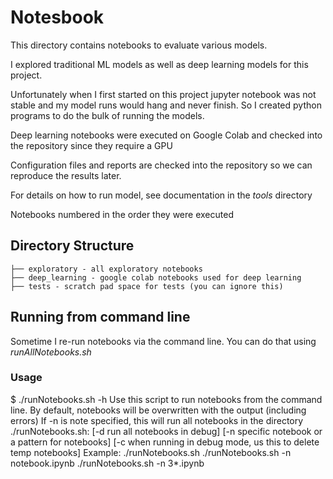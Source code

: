 # Notesbook

This directory contains notebooks to evaluate various models.

I explored traditional ML models as well as deep learning models for this project.


Unfortunately when I first started on this project jupyter notebook was not stable and my model runs would hang and never finish. So I created python programs to do the bulk of running the models.

Deep learning notebooks were executed on Google Colab and checked into the repository since they require a GPU

Configuration files and reports are checked into the repository so we can reproduce the results later.

For details on how to run model, see documentation in the *tools* directory

Notebooks numbered in the order they were executed


## Directory Structure

```buildoutcfg
├── exploratory - all exploratory notebooks
├── deep_learning - google colab notebooks used for deep learning
├── tests - scratch pad space for tests (you can ignore this)
```


## Running from command line

Sometime I re-run notebooks via the command line. You can do that using *runAllNotebooks.sh*


### Usage
$ ./runNotebooks.sh -h
Use this script to run notebooks from the command line. By default, notebooks will be overwritten with the output (including errors)
If -n is note specified, this will run all notebooks in the directory
./runNotebooks.sh: [-d run all notebooks in debug] [-n <notebook> specific notebook or a pattern for notebooks] [-c when running in debug mode, us this to delete temp notebooks]
Example:
  ./runNotebooks.sh
  ./runNotebooks.sh -n notebook.ipynb
  ./runNotebooks.sh -n 3*.ipynb
